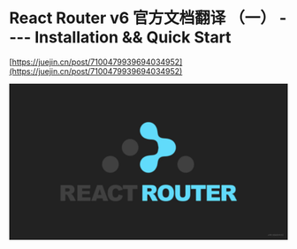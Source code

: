# React Router v6 官方文档翻译 （一） ---- Installation && Quick Start

[https://juejin.cn/post/7100479939694034952](https://juejin.cn/post/7100479939694034952)

![React Router v6 官方文档翻译  （一） ---- Installation && Quick Start](./assets/38253bb346404a858652237fdd722d16.awebp.png)